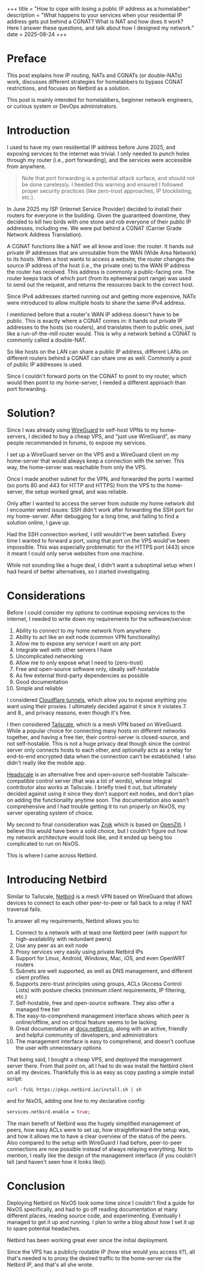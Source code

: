 +++
title = "How to cope with losing a public IP address as a homelabber"
description = "What happens to your services when your residential IP address gets put behind a CGNAT? What is NAT and how does it work? Here I answer these questions, and talk about how I designed my network."
date = 2025-08-24
+++

# Preface

This post explains how IP routing, NATs and CGNATs (or double-NATs) work, discusses different strategies for homelabbers to bypass CGNAT restrictions, and focuses on Netbird as a solution.

This post is mainly intended for homelabbers, beginner network engineers, or curious system or DevOps administrators.

# Introduction

I used to have my own residential IP address before June 2025, and exposing services to the internet was trivial. I only needed to punch holes through my router (i.e., port forwarding), and the services were accessible from anywhere.

> Note that port forwarding is a potential attack surface, and should not be done carelessly. I heeded this warning and ensured I followed proper security practices (like zero-trust approaches, IP blocklisting, etc.).

In June 2025 my ISP (Internet Service Provider) decided to install their routers for everyone in the building. Given the guaranteed downtime, they decided to kill two birds with one stone and rob everyone of their public IP addresses, including me. We were put behind a CGNAT (Carrier Grade Network Address Translation).

A CGNAT functions like a NAT we all know and love: the router. It hands out private IP addresses that are unroutable from the WAN (Wide Area Network) to its hosts. When a host wants to access a website, the router changes the source IP address of the host (i.e., the private one) to the WAN IP address the router has received. This address is commonly a public-facing one. The router keeps track of which port (from its ephemeral port range) was used to send out the request, and returns the resources back to the correct host.

Since IPv4 addresses started running out and getting more expensive, NATs were introduced to allow multiple hosts to share the same IPv4 address.

I mentioned before that a router's WAN IP address doesn't have to be public. This is exactly where a CGNAT comes in: it hands out private IP addresses to the hosts (so routers), and translates them to public ones, just like a run-of-the-mill router would. This is why a network behind a CGNAT is commonly called a double-NAT.

So like hosts on the LAN can share a public IP address, different LANs on different routers behind a CGNAT can share one as well. Commonly a pool of public IP addresses is used.

Since I couldn't forward ports on the CGNAT to point to my router, which would then point to my home-server, I needed a different approach than port forwarding.

# Solution?

Since I was already using [WireGuard](https://www.wireguard.com/) to self-host VPNs to my home-servers, I decided to buy a cheap VPS, and "just use WireGuard", as many people recommended in forums, to expose my services.

I set up a WireGuard server on the VPS and a WireGuard client on my home-server that would always keep a connection with the server. This way, the home-server was reachable from only the VPS.

Once I made another subnet for the VPN, and forwarded the ports I wanted (so ports 80 and 443 for HTTP and HTTPS) from the VPS to the home-server, the setup worked great, and was reliable.

Only after I wanted to access the server from outside my home network did I encounter weird issues: SSH didn't work after forwarding the SSH port for my home-server. After debugging for a long time, and failing to find a solution online, I gave up.

Had the SSH connection worked, I still wouldn't've been satisfied. Every time I wanted to forward a port, using that port on the VPS would've been impossible. This was especially problematic for the HTTPS port (443) since it meant I could only serve websites from one machine.

While not sounding like a huge deal, I didn't want a suboptimal setup when I had heard of better alternatives, so I started investigating.

# Considerations

Before I could consider my options to continue exposing services to the internet, I needed to write down my requirements for the software/service:

 1. Ability to connect to my home network from anywhere
 2. Ability to act like an exit node (common VPN functionality)
 3. Allow me to expose any service I want on any port
 4. Integrate well with other servers I have
 5. Uncomplicated networking
 6. Allow me to only expose what I need to (zero-trust)
 7. Free and open-source software only, ideally self-hostable
 8. As few external third-party dependencies as possible
 9. Good documentation
10. Simple and reliable

I considered [Cloudflare tunnels](https://developers.cloudflare.com/cloudflare-one/connections/connect-devices/warp/configure-warp/route-traffic/split-tunnels/), which allow you to expose anything you want using their proxies. I ultimately decided against it since it violates 7. and 8., and privacy reasons, even though it's free.

I then considered [Tailscale](https://tailscale.com/), which is a mesh VPN based on WireGuard. While a popular choice for connecting many hosts on different networks together, and having a free tier, their control-server is closed-source, and not self-hostable. This is not a huge privacy deal though since the control server only connects hosts to each other, and optionally acts as a relay for end-to-end encrypted data when the connection can't be established. I also didn't really like the mobile app.

[Headscale](https://headscale.net/stable/) is an alternative free and open-source self-hostable Tailscale-compatible control server (that was a lot of words), whose integral contributor also works at Tailscale. I briefly tried it out, but ultimately decided against using it since they don't support exit nodes, and don't plan on adding the functionality anytime soon. The documentation also wasn't comprehensive and I had trouble getting it to run properly on NixOS, my server operating system of choice.

My second to final consideration was [Zrok](https://zrok.io/) which is based on [OpenZiti](https://openziti.io/). I believe this would have been a solid choice, but I couldn't figure out how my network architecture would look like, and it ended up being too complicated to run on NixOS.

This is where I came across Netbird.

# Introducing Netbird

Similar to Tailscale, [Netbird](https://netbird.io/) is a mesh VPN based on WireGuard that allows devices to connect to each other peer-to-peer or fall back to a relay if NAT traversal fails.

To answer all my requirements, Netbird allows you to:

 1. Connect to a network with at least one Netbird peer (with support for high-availability with redundant peers)
 2. Use any peer as an exit node
 3. Proxy services very easily using private Netbird IPs
 4. Support for Linux, Android, Windows, Mac, iOS, and even OpenWRT routers
 5. Subnets are well supported, as well as DNS management, and different client profiles
 6. Supports zero-trust principles using groups, ACLs (Access Control Lists) with posture checks (minimum client requirements, IP filtering, etc.)
 7. Self-hostable, free and open-source software. They also offer a managed free tier
 8. The easy-to-comprehend management interface shows which peer is online/offline, and no critical feature seems to be lacking
 9. Great documentation at [docs.netbird.io](https://docs.netbird.io/), along with an active, friendly and helpful community of developers, and administrators
10. The management interface is easy to comprehend, and doesn't confuse the user with unnecessary options

That being said, I bought a cheap VPS, and deployed the management server there. From that point on, all I had to do was install the Netbird client on all my devices. Thankfully this is as easy as copy pasting a simple install script:
```bash, copy
curl -fsSL https://pkgs.netbird.io/install.sh | sh
```
and for NixOS, adding one line to my declarative config: 
```nix
services.netbird.enable = true;
```

The main benefit of Netbird was the hugely simplified management of peers, how easy ACLs were to set up, how straightforward the setup was, and how it allows me to have a clear overview of the status of the peers. Also compared to the setup with WireGuard I had before, peer-to-peer connections are now possible instead of always relaying everything. Not to mention, I really like the design of the management interface (if you couldn't tell (and haven't seen how it looks like)).

# Conclusion

Deploying Netbird on NixOS took some time since I couldn't find a guide for NixOS specifically, and had to go off reading documentation at many different places, reading source code, and experimenting. Eventually I managed to get it up and running. I plan to write a blog about how I set it up to spare potential headaches.

<!---TODO: write blog and insert link here: and decided to write [a guide for NixOS](https://lukadeka.com/blog/setting-up-netbird-on-nixos) to spare potential headaches. --->

Netbird has been working great ever since the initial deployment.

Since the VPS has a publicly routable IP (how else would you access it?), all that's needed is to proxy the desired traffic to the home-server via the Netbird IP, and that's all she wrote.


